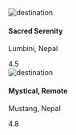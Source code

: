 <div class="destination__card">
          <img
            src="https://images.pexels.com/photos/7331531/pexels-photo-7331531.jpeg?auto=compress&cs=tinysrgb&w=1260&h=750&dpr=1"
            alt="destination"
          />
          <div class="destination__card__details">
            <div>
              <h4>Sacred Serenity</h4>
              <p>Lumbini, Nepal</p>
            </div>
            <div class="destination__rating">
              <span><i class="ri-star-fill"></i></span>
              4.5
            </div>
          </div>
        </div>

<!-- anoter -->

<div class="destination__card">
          <img
            src="https://images.pexels.com/photos/20808426/pexels-photo-20808426/free-photo-of-upper-mustang-trek-in-nepal.jpeg?auto=compress&cs=tinysrgb&w=1260&h=750&dpr=1"
            alt="destination"
          />
          <div class="destination__card__details">
            <div>
              <h4>Mystical, Remote</h4>
              <p>Mustang, Nepal</p>
            </div>
            <div class="destination__rating">
              <span><i class="ri-star-fill"></i></span>
              4.8
            </div>
          </div>
        </div>
